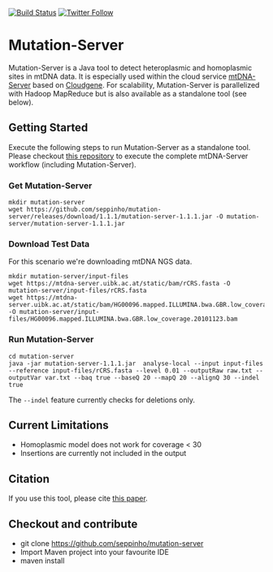 [![Build Status](https://travis-ci.org/seppinho/mutation-server.svg?branch=master)](https://travis-ci.org/seppinho/mutation-server)
[![Twitter Follow](https://img.shields.io/twitter/follow/mtdnaserver.svg?style=social&label=Follow)](https://twitter.com/mtdnaserver)

# Mutation-Server
Mutation-Server is a Java tool to detect heteroplasmic and homoplasmic sites in mtDNA data. 
It is especially used within the cloud service [mtDNA-Server](https://mtdna-server.uibk.ac.at) based on [Cloudgene](https://github.com/genepi/cloudgene). For scalability, Mutation-Server is parallelized with Hadoop MapReduce but is also available as a standalone tool (see below). 

## Getting Started
Execute the following steps to run Mutation-Server as a standalone tool. Please checkout [this repository](https://github.com/seppinho/mtdna-server-workflow) to execute the complete mtDNA-Server workflow (including Mutation-Server). 

### Get Mutation-Server
```
mkdir mutation-server
wget https://github.com/seppinho/mutation-server/releases/download/1.1.1/mutation-server-1.1.1.jar -O mutation-server/mutation-server-1.1.1.jar
```
### Download Test Data
For this scenario we're downloading mtDNA NGS data.
```
mkdir mutation-server/input-files
wget https://mtdna-server.uibk.ac.at/static/bam/rCRS.fasta -O mutation-server/input-files/rCRS.fasta
wget https://mtdna-server.uibk.ac.at/static/bam/HG00096.mapped.ILLUMINA.bwa.GBR.low_coverage.20101123.bam  -O mutation-server/input-files/HG00096.mapped.ILLUMINA.bwa.GBR.low_coverage.20101123.bam
```
### Run Mutation-Server
```
cd mutation-server
java -jar mutation-server-1.1.1.jar  analyse-local --input input-files  --reference input-files/rCRS.fasta --level 0.01 --outputRaw raw.txt --outputVar var.txt --baq true --baseQ 20 --mapQ 20 --alignQ 30 --indel true
```
The `--indel` feature currently checks for deletions only. 

## Current Limitations
- Homoplasmic model does not work for coverage < 30
- Insertions are currently not included in the output

## Citation

If you use this tool, please cite [this paper](http://nar.oxfordjournals.org/content/early/2016/04/15/nar.gkw247.full).

## Checkout and contribute
* git clone https://github.com/seppinho/mutation-server
* Import Maven project into your favourite IDE
* maven install
